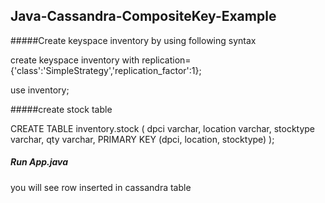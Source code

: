 ## Java-Cassandra-CompositeKey-Example

#####Create keyspace inventory by using following syntax

create keyspace inventory with replication={'class':'SimpleStrategy','replication_factor':1};

use inventory;


#####create stock table 


CREATE TABLE inventory.stock (
 dpci varchar,
location varchar,
stocktype varchar,
qty varchar,
PRIMARY KEY (dpci, location, stocktype)
);

##### Run App.java
you will see row inserted in cassandra table
